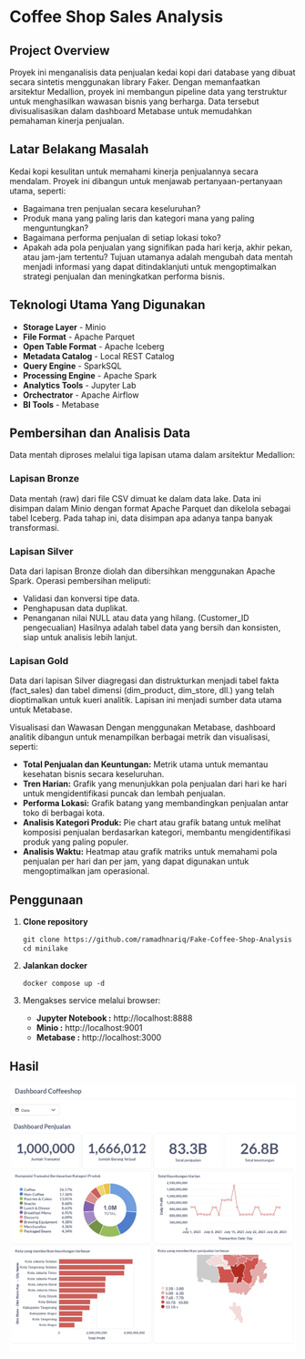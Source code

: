 # Coffee Shop Sales Analysis

## Project Overview
Proyek ini menganalisis data penjualan kedai kopi dari database yang dibuat secara sintetis menggunakan library Faker. Dengan memanfaatkan arsitektur Medallion, proyek ini membangun pipeline data yang terstruktur untuk menghasilkan wawasan bisnis yang berharga. Data tersebut divisualisasikan dalam dashboard Metabase untuk memudahkan pemahaman kinerja penjualan.


## Latar Belakang Masalah
Kedai kopi kesulitan untuk memahami kinerja penjualannya secara mendalam. Proyek ini dibangun untuk menjawab pertanyaan-pertanyaan utama, seperti:
* Bagaimana tren penjualan secara keseluruhan?
* Produk mana yang paling laris dan kategori mana yang paling menguntungkan?
* Bagaimana performa penjualan di setiap lokasi toko?
* Apakah ada pola penjualan yang signifikan pada hari kerja, akhir pekan, atau jam-jam tertentu?
Tujuan utamanya adalah mengubah data mentah menjadi informasi yang dapat ditindaklanjuti untuk mengoptimalkan strategi penjualan dan meningkatkan performa bisnis.

## Teknologi Utama Yang Digunakan
* **Storage Layer** - Minio
* **File Format** -  Apache Parquet
* **Open Table Format** - Apache Iceberg
* **Metadata Catalog** - Local REST Catalog
* **Query Engine** - SparkSQL
* **Processing Engine** - Apache Spark
* **Analytics Tools** - Jupyter Lab
* **Orchectrator** - Apache Airflow 
* **BI Tools** - Metabase 

## Pembersihan dan Analisis Data
Data mentah diproses melalui tiga lapisan utama dalam arsitektur Medallion:
### Lapisan Bronze
Data mentah (raw) dari file CSV dimuat ke dalam data lake. Data ini disimpan dalam Minio dengan format Apache Parquet dan dikelola sebagai tabel Iceberg. Pada tahap ini, data disimpan apa adanya tanpa banyak transformasi.

### Lapisan Silver
Data dari lapisan Bronze diolah dan dibersihkan menggunakan Apache Spark. Operasi pembersihan meliputi:
* Validasi dan konversi tipe data.
* Penghapusan data duplikat.
* Penanganan nilai NULL atau data yang hilang. (Customer_ID pengecualian)
Hasilnya adalah tabel data yang bersih dan konsisten, siap untuk analisis lebih lanjut.

### Lapisan Gold
Data dari lapisan Silver diagregasi dan distrukturkan menjadi tabel fakta (fact_sales) dan tabel dimensi (dim_product, dim_store, dll.) yang telah dioptimalkan untuk kueri analitik. Lapisan ini menjadi sumber data utama untuk Metabase.

Visualisasi dan Wawasan
Dengan menggunakan Metabase, dashboard analitik dibangun untuk menampilkan berbagai metrik dan visualisasi, seperti:
* **Total Penjualan dan Keuntungan:** Metrik utama untuk memantau kesehatan bisnis secara keseluruhan.
* **Tren Harian:** Grafik yang menunjukkan pola penjualan dari hari ke hari untuk mengidentifikasi puncak dan lembah penjualan.
* **Performa Lokasi:** Grafik batang yang membandingkan penjualan antar toko di berbagai kota.
* **Analisis Kategori Produk:** Pie chart atau grafik batang untuk melihat komposisi penjualan berdasarkan kategori, membantu mengidentifikasi produk yang paling populer.
* **Analisis Waktu:** Heatmap atau grafik matriks untuk memahami pola penjualan per hari dan per jam, yang dapat digunakan untuk mengoptimalkan jam operasional.


## Penggunaan
1. **Clone repository**
   ```
   git clone https://github.com/ramadhnariq/Fake-Coffee-Shop-Analysis
   cd minilake
   ```

2. **Jalankan docker**
   ```
   docker compose up -d
   ```
   
3. Mengakses service melalui browser:
   - **Jupyter Notebook :** http://localhost:8888
   - **Minio :** http://localhost:9001
   - **Metabase :** http://localhost:3000

## Hasil
![Hasil Dashboard](Dashboard.png)
